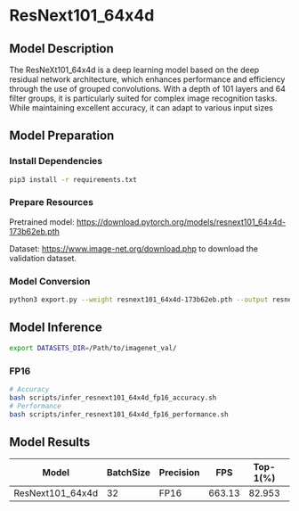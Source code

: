 # ResNext101_64x4d

## Model Description

The ResNeXt101_64x4d is a deep learning model based on the deep residual network architecture, which enhances performance and efficiency through the use of grouped convolutions. With a depth of 101 layers and 64 filter groups, it is particularly suited for complex image recognition tasks. While maintaining excellent accuracy, it can adapt to various input sizes

## Model Preparation

### Install Dependencies

```bash
pip3 install -r requirements.txt
```

### Prepare Resources

Pretrained model: <https://download.pytorch.org/models/resnext101_64x4d-173b62eb.pth>

Dataset: <https://www.image-net.org/download.php> to download the validation dataset.

### Model Conversion

```bash
python3 export.py --weight resnext101_64x4d-173b62eb.pth --output resnext101_64x4d.onnx
```

## Model Inference

```bash
export DATASETS_DIR=/Path/to/imagenet_val/
```

### FP16

```bash
# Accuracy
bash scripts/infer_resnext101_64x4d_fp16_accuracy.sh
# Performance
bash scripts/infer_resnext101_64x4d_fp16_performance.sh
```

## Model Results

| Model            | BatchSize | Precision | FPS    | Top-1(%) | Top-5(%) |
| ---------------- | --------- | --------- | ------ | -------- | -------- |
| ResNext101_64x4d | 32        | FP16      | 663.13 | 82.953   | 96.221   |

